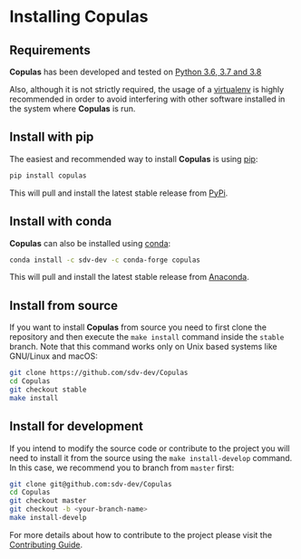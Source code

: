 # Installing Copulas

## Requirements

**Copulas** has been developed and tested on [Python 3.6, 3.7 and 3.8](https://www.python.org/downloads/)

Also, although it is not strictly required, the usage of a [virtualenv](
https://virtualenv.pypa.io/en/latest/) is highly recommended in order to avoid
interfering with other software installed in the system where **Copulas** is run.

## Install with pip

The easiest and recommended way to install **Copulas** is using [pip](
https://pip.pypa.io/en/stable/):

```bash
pip install copulas
```

This will pull and install the latest stable release from [PyPi](https://pypi.org/).

## Install with conda

**Copulas** can also be installed using [conda](https://docs.conda.io/en/latest/):

```bash
conda install -c sdv-dev -c conda-forge copulas
```

This will pull and install the latest stable release from [Anaconda](https://anaconda.org/).

## Install from source

If you want to install **Copulas** from source you need to first clone the repository
and then execute the `make install` command inside the `stable` branch. Note that this
command works only on Unix based systems like GNU/Linux and macOS:

```bash
git clone https://github.com/sdv-dev/Copulas
cd Copulas
git checkout stable
make install
```

## Install for development

If you intend to modify the source code or contribute to the project you will need to
install it from the source using the `make install-develop` command. In this case, we
recommend you to branch from `master` first:

```bash
git clone git@github.com:sdv-dev/Copulas
cd Copulas
git checkout master
git checkout -b <your-branch-name>
make install-develp
```

For more details about how to contribute to the project please visit the [Contributing Guide](
CONTRIBUTING.rst).

